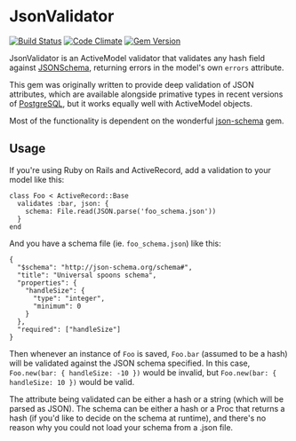 # JsonValidator

[![Build Status](http://img.shields.io/travis/iainbeeston/json_validator/master.svg)](https://travis-ci.org/iainbeeston/json_validator)
[![Code Climate](http://img.shields.io/codeclimate/github/iainbeeston/json_validator.svg)](https://codeclimate.com/github/iainbeeston/json_validator)
[![Gem Version](http://img.shields.io/gem/v/json_validator.svg)](https://rubygems.org/gems/json_validator)


JsonValidator is an ActiveModel validator that validates any hash field against [JSONSchema](http://json-schema.org), returning errors in the model's own `errors` attribute.

This gem was originally written to provide deep validation of JSON attributes, which are available alongside primative types in recent versions of [PostgreSQL](http://www.postgresql.org), but it works equally well with ActiveModel objects.

Most of the functionality is dependent on the wonderful [json-schema](https://github.com/hoxworth/json-schema) gem.

## Usage

If you're using Ruby on Rails and ActiveRecord, add a validation to your model like this:

    class Foo < ActiveRecord::Base
      validates :bar, json: {
        schema: File.read(JSON.parse('foo_schema.json'))
      }
    end

And you have a schema file (ie. `foo_schema.json`) like this:

    {
      "$schema": "http://json-schema.org/schema#",
      "title": "Universal spoons schema",
      "properties": {
        "handleSize": {
          "type": "integer",
          "minimum": 0
        }
      },
      "required": ["handleSize"]
    }

Then whenever an instance of `Foo` is saved, `Foo.bar` (assumed to be a hash) will be validated against the JSON schema specified. In this case, `Foo.new(bar: { handleSize: -10 })` would be invalid, but `Foo.new(bar: { handleSize: 10 })` would be valid.

The attribute being validated can be either a hash or a string (which will be parsed as JSON). The schema can be either a hash or a Proc that returns a hash (if you'd like to decide on the schema at runtime), and there's no reason why you could not load your schema from a .json file.
